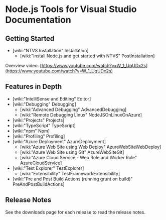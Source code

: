 Node.js Tools for Visual Studio Documentation
=============================================

Getting Started
---------------

* [wiki:"NTVS Installation" Installation]
	* [wiki:"Install Node.js and get started with NTVS" PostInstallation]

Overview video: [https://www.youtube.com/watch?v=W_1_UqUDx2s](https://www.youtube.com/watch?v=W_1_UqUDx2s)

Features in Depth
-----------------

* [wiki:"IntelliSense and Editing" Editor]
* [wiki:"Debugging" Debugging]
	* [wiki:"Advanced Debugging" AdvancedDebugging]
	* [wiki:"Remote Debugging Linux" NodeJSOnLinuxOnAzure]
* [wiki:"Projects" Projects]
* [wiki:"TypeScript" TypeScript]
* [wiki:"npm" Npm]
* [wiki:"Profiling" Profiling]
* [wiki:"Azure Deployment" AzureDeployment]
	* [wiki:"Azure Web Site using Web Deploy" AzureWebSiteWebDeploy]
	* [wiki:"Azure Web Site using Git" AzureWebSiteGit]
	* [wiki:"Azure Cloud Service - Web Role and Worker Role" AzureCloudService]
* [wiki:"Test Explorer" TestExplorer]
	* [wiki:"Extensibility" TestFrameworkExtensibility]
* [wiki:"Pre and Post Build Actions (running grunt on build)" PreAndPostBuildActions]

Release Notes
-------------

See the downloads page for each release to read the release notes.
